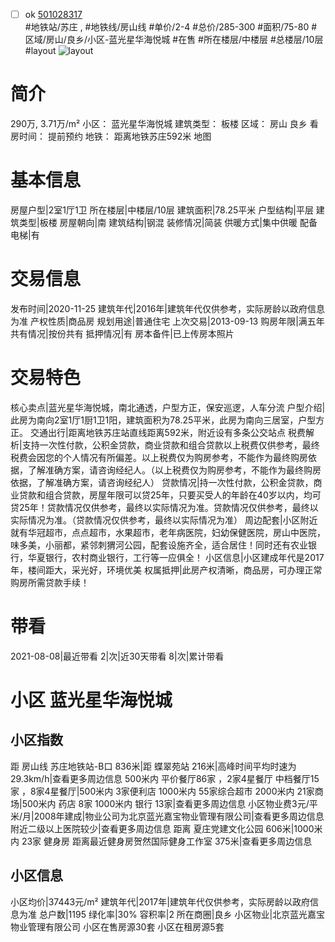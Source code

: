 - [ ] ok [501028317](https://bj.5i5j.com/ershoufang/501028317.html)  
 #地铁站/苏庄 ,  #地铁线/房山线
#单价/2-4 #总价/285-300 #面积/75-80   #区域/房山/良乡/小区-蓝光星华海悦城 #在售 #所在楼层/中楼层 #总楼层/10层 #layout 
![layout](http://image2a.5i5j.com/scm/HOUSE_CUSTOMER/33c3144fc8ef49a6a1de4b7ffe129bc3.jpg_P5.jpg) 
# 简介 
 290万,  3.71万/m² 
小区： 蓝光星华海悦城
建筑类型： 板楼
区域： 房山 良乡
看房时间： 提前预约
地铁： 距离地铁苏庄592米 地图
# 基本信息 
 房屋户型|2室1厅1卫
所在楼层|中楼层/10层
建筑面积|78.25平米
户型结构|平层
建筑类型|板楼
房屋朝向|南
建筑结构|钢混
装修情况|简装
供暖方式|集中供暖
配备电梯|有
# 交易信息 
 发布时间|2020-11-25
建筑年代|2016年|建筑年代仅供参考，实际房龄以政府信息为准
产权性质|商品房
规划用途|普通住宅
上次交易|2013-09-13
购房年限|满五年
共有情况|按份共有
抵押情况|有
房本备件|已上传房本照片
# 交易特色 
 核心卖点|蓝光星华海悦城，南北通透，户型方正，保安巡逻，人车分流
户型介绍|此房为南向2室1厅1厨1卫1阳，建筑面积为78.25平米，此房为南向三居室，户型方正。
交通出行|距离地铁苏庄站直线距离592米，附近设有多条公交站点
税费解析|支持一次性付款，公积金贷款，商业贷款和组合贷款以上税费仅供参考，最终税费会因您的个人情况有所偏差。以上税费仅为购房参考，不能作为最终购房依据，了解准确方案，请咨询经纪人。（以上税费仅为购房参考，不能作为最终购房依据，了解准确方案，请咨询经纪人）
贷款情况|持一次性付款，公积金贷款，商业贷款和组合贷款，房屋年限可以贷25年，只要买受人的年龄在40岁以内，均可贷25年！贷款情况仅供参考，最终以实际情况为准。贷款情况仅供参考，最终以实际情况为准。（贷款情况仅供参考，最终以实际情况为准）
周边配套|小区附近就有华冠超市，点点超市，水果超市，老年病医院，妇幼保健医院，房山中医院，味多美，小丽都，紧邻刺猬河公园，配套设施齐全，适合居住！同时还有农业银行，华夏银行，农村商业银行，工行等一应俱全！
小区信息|小区建成年代是2017年，楼间距大，采光好，环境优美
权属抵押|此房产权清晰，商品房，可办理正常购房所需贷款手续！
# 带看 
 2021-08-08|最近带看	 2|次|近30天带看	 8|次|累计带看
# 小区 蓝光星华海悦城
## 小区指数 
 距 房山线 苏庄地铁站-B口 836米|距 蝶翠苑站 216米|高峰时间平均时速为29.3km/h|查看更多周边信息
500米内 平价餐厅86家 ，2家4星餐厅
中档餐厅15家 ，8家4星餐厅|500米内 3家便利店
1000米内 55家综合超市
2000米内 21家商场|500米内 药店 8家
1000米内 银行 13家|查看更多周边信息
小区物业费3元/平米/月|2008年建成|物业公司为北京蓝光嘉宝物业管理有限公司|查看更多周边信息
附近二级以上医院较少|查看更多周边信息
距离 夏庄党建文化公园 606米|1000米内 23家 健身房
距离最近健身房贺然国际健身工作室 375米|查看更多周边信息
## 小区信息 
 小区均价|37443元/m²
建筑年代|2017年|建筑年代仅供参考，实际房龄以政府信息为准
总户数|1195
绿化率|30%
容积率|2
所在商圈|良乡
小区物业|北京蓝光嘉宝物业管理有限公司
小区在售房源30套
小区在租房源5套
